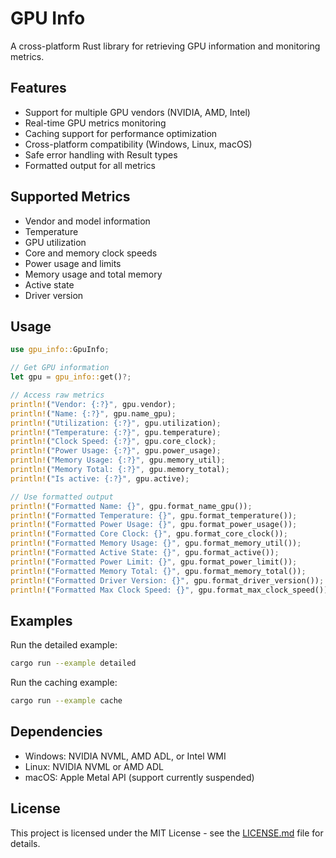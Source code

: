 # GPU Info

A cross-platform Rust library for retrieving GPU information and monitoring metrics.

## Features

- Support for multiple GPU vendors (NVIDIA, AMD, Intel)
- Real-time GPU metrics monitoring
- Caching support for performance optimization
- Cross-platform compatibility (Windows, Linux, macOS)
- Safe error handling with Result types
- Formatted output for all metrics

## Supported Metrics

- Vendor and model information
- Temperature
- GPU utilization
- Core and memory clock speeds
- Power usage and limits
- Memory usage and total memory
- Active state
- Driver version

## Usage

```rust
use gpu_info::GpuInfo;

// Get GPU information
let gpu = gpu_info::get()?;

// Access raw metrics
println!("Vendor: {:?}", gpu.vendor);
println!("Name: {:?}", gpu.name_gpu);
println!("Utilization: {:?}", gpu.utilization);
println!("Temperature: {:?}", gpu.temperature);
println!("Clock Speed: {:?}", gpu.core_clock);
println!("Power Usage: {:?}", gpu.power_usage);
println!("Memory Usage: {:?}", gpu.memory_util);
println!("Memory Total: {:?}", gpu.memory_total);
println!("Is active: {:?}", gpu.active);

// Use formatted output
println!("Formatted Name: {}", gpu.format_name_gpu());
println!("Formatted Temperature: {}", gpu.format_temperature());
println!("Formatted Power Usage: {}", gpu.format_power_usage());
println!("Formatted Core Clock: {}", gpu.format_core_clock());
println!("Formatted Memory Usage: {}", gpu.format_memory_util());
println!("Formatted Active State: {}", gpu.format_active());
println!("Formatted Power Limit: {}", gpu.format_power_limit());
println!("Formatted Memory Total: {}", gpu.format_memory_total());
println!("Formatted Driver Version: {}", gpu.format_driver_version());
println!("Formatted Max Clock Speed: {}", gpu.format_max_clock_speed());
```

## Examples

Run the detailed example:
```bash
cargo run --example detailed
```

Run the caching example:
```bash
cargo run --example cache
```

## Dependencies

- Windows: NVIDIA NVML, AMD ADL, or Intel WMI
- Linux: NVIDIA NVML or AMD ADL
- macOS: Apple Metal API (support currently suspended)

## License

This project is licensed under the MIT License - see the [LICENSE.md](LICENSE.md) file for details.